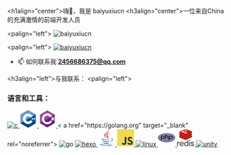 <h1align="center">嗨👋，我是 baiyuxiucn</h1>
<h3align="center">一位来自China的充满激情的前端开发人员</h3>

<palign="left"> <img src=" https://komarev.com/ghpvc/?username=baiyuxiucn&label=Profile%20views&color=0e75b6&style=flat" alt="baiyuxiucn" /> </p>

<palign="left"> <a href="https:// /github.com/ryo-ma/github-profile-tropy"><img src="https://github-profile-tropy.vercel.app/?username=baiyuxiucn" alt="baiyuxiucn" /></a > </p>

- 📫 如何联系我 **2456686375@qq.com**

<h3align="left">与我联系：</h3>
<palign="left">
</p>

<h3 align="left">语言和工具：</h3>
<palign="left"> <a href="https://www.cprogramming.com/" target="_blank" rel="noreferrer"> <img src="https://raw.githubusercontent.com/ devicons/devicon/master/icons/c/c-original.svg" alt="c" width="40" height="40"/> </a> <a href="https://www.w3schools. com/cpp/" target="_blank" rel="noreferrer"> <img src="https://raw.githubusercontent.com/devicons/devicon/master/icons/cplusplus/cplusplus-original.svg" alt=" cplusplus" width="40" height="40"/> </a> <a href="https://www.w3schools.com/cs/" target="_blank" rel="noreferrer"> <img src ="https://raw.githubusercontent.com/devicons/devicon/master/icons/csharp/csharp-original.svg" alt="csharp" width="40" height="40"/> </a> < a href="https://golang.org" target="_blank" rel="noreferrer"> <img src="https://raw.githubusercontent.com/devicons/devicon/master/icons/go/go-原始.svg" alt="go" width="40" height="40"/> </a> <a href="hexo.io/" target="_blank" rel="noreferrer"> <img src= "https://www.vectorlogo.zone/logos/hexoio/hexoio-icon.svg" alt="hexo" width="40" height="40"/> </a> <a href="https:// /www.java.com" target="_blank" rel="noreferrer"> <img src="https://raw.githubusercontent.com/devicons/devicon/master/icons/java/java-original.svg" alt ="java" width="40" height="40"/> </a> <a href="https://developer.mozilla.org/en-US/docs/Web/JavaScript" target="_blank" rel="noreferrer"> <img src="https://raw.githubusercontent.com/devicons/devicon/master/icons/javascript/javascript-original.svg" alt="javascript" width="40" height=" 40"/> </a> <a href="https://www.linux.org/" target="_blank" rel="noreferrer"> <img src="https://raw.githubusercontent.com/ devicons/devicon/master/icons/linux/linux-original.svg" alt="linux" width="40" height="40"/> </a> <a href="https://www.php. net" target="_blank" rel="noreferrer"> <img src="https://raw.githubusercontent.com/devicons/devicon/master/icons/php/php-original.svg" alt="php" width="40" height="40"/> </a> <a href="https://redis.io" target="_blank" rel="noreferrer"> <img src ="https://raw.githubusercontent.com/devicons/devicon/master/icons/redis/redis-original-wordmark.svg" alt="redis" width="40" height="40"/> </a > <a href="https://unity.com/" target="_blank" rel="noreferrer"> <img src="https://www.vectorlogo.zone/logos/unity3d/unity3d-icon.svg " alt="unity" width="40" height="40"/> </a> </p>

<p><imgalign="left" src="https://github-readme-stats.vercel .app/api/top-langs?username=baiyuxiucn&show_icons=true&locale=en&layout=compact" alt="baiyuxiucn" /></p>

<p><imgalign=“center”src=“https://github-readme-stats.vercel.app/api?username=baiyuxiucn&show_icons=true&locale=en”alt=“baiyuxiucn”/></p>

<p><imgalign="center"src="https://github-readme-streak-stats.herokuapp.com/?user=baiyuxiucn&" alt="baiyuxiucn"/></p>
